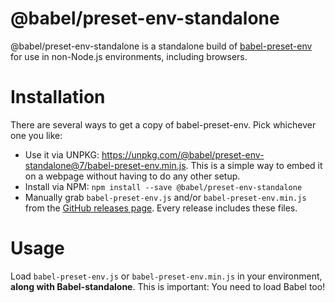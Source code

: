 @babel/preset-env-standalone
=================

@babel/preset-env-standalone is a standalone build of [babel-preset-env](https://babeljs.io/docs/plugins/preset-env) for use in non-Node.js environments, including browsers.

Installation
============

There are several ways to get a copy of babel-preset-env. Pick whichever one you like:

- Use it via UNPKG: https://unpkg.com/@babel/preset-env-standalone@7/babel-preset-env.min.js. This is a simple way to embed it on a webpage without having to do any other setup.
- Install via NPM: `npm install --save @babel/preset-env-standalone`
- Manually grab `babel-preset-env.js` and/or `babel-preset-env.min.js` from the [GitHub releases page](https://github.com/babel/babel/releases). Every release includes these files.

Usage
=====

Load `babel-preset-env.js` or `babel-preset-env.min.js` in your environment, **along with Babel-standalone**. This is important: You need to load Babel too!
